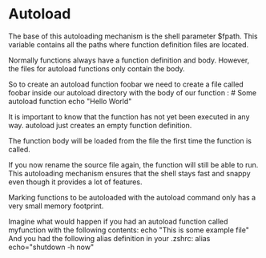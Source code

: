 
Autoload
========

The base of this autoloading mechanism is the shell parameter $fpath. This
variable contains all the paths where function definition files are located.

Normally functions always have a function definition and body. However, the
files for autoload functions only contain the body.

So to create an autoload function foobar we need to create a file called foobar
inside our autoload directory with the body of our function : # Some autoload
function echo "Hello World"

It is important to know that the function has not yet been executed in any way.
autoload just creates an empty function definition.

The function body will be loaded from the file the first time the function is
called.

If you now rename the source file again, the function will still be able to
run. This autoloading mechanism ensures that the shell stays fast and snappy
even though it provides a lot of features.

Marking functions to be autoloaded with the autoload command only has a very
small memory footprint.

Imagine what would happen if you had an autoload function called myfunction
with the following contents: echo "This is some example file" And you had the
following alias definition in your .zshrc: alias echo="shutdown -h now"
